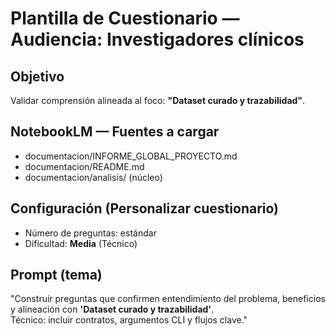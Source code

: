 # Plantilla de Cuestionario — Audiencia: Investigadores clínicos

## Objetivo
Validar comprensión alineada al foco: **"Dataset curado y trazabilidad"**.

## NotebookLM — Fuentes a cargar
- documentacion/INFORME_GLOBAL_PROYECTO.md
- documentacion/README.md
- documentacion/analisis/ (núcleo)

## Configuración (Personalizar cuestionario)
- Número de preguntas: estándar
- Dificultad: **Media** (Técnico)

## Prompt (tema)
"Construir preguntas que confirmen entendimiento del problema, beneficios y alineación con **'Dataset curado y trazabilidad'**.  
Técnico: incluir contratos, argumentos CLI y flujos clave."